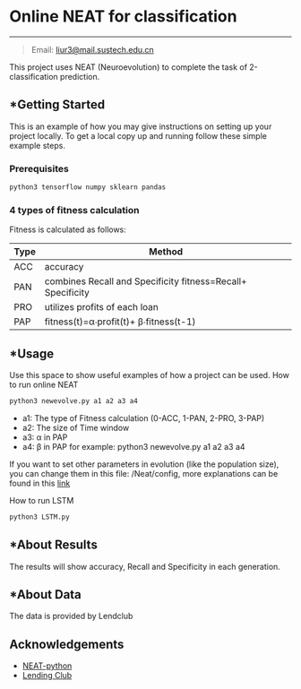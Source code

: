 
# Online NEAT for classification
-------------

> Email: [liur3@mail.sustech.edu.cn](liur3@mail.sustech.edu.cn) 

This project uses NEAT (Neuroevolution) to complete the task of 2-classification prediction.  

<!---->
## *Getting Started

This is an example of how you may give instructions on setting up your project locally.
To get a local copy up and running follow these simple example steps.

### Prerequisites
```sh
python3 tensorflow numpy sklearn pandas 
```

### 4 types of fitness calculation 
Fitness is calculated as follows:

Type	|	Method
----	|	----
ACC	|	accuracy
PAN	|	combines Recall and Specificity  fitness=Recall+ Specificity
PRO	|	utilizes profits of each loan
PAP	|	fitness(t)=α∙profit(t)+ β∙fitness(t-1)


<!-- USAGE EXAMPLES -->
## *Usage
Use this space to show useful examples of how a project can be used. How to run online NEAT

```sh
python3 newevolve.py a1 a2 a3 a4  
```

- a1: The type of Fitness calculation (0-ACC, 1-PAN, 2-PRO, 3-PAP) 
- a2: The size of Time window 
- a3: α in PAP 
- a4: β in PAP 
for example: python3 newevolve.py a1 a2 a3 a4 

If you want to set other parameters in evolution (like the population size), you can change them in this file: /Neat/config, more explanations can be found in this [link](https://github.com/CodeReclaimers/neat-python)

How to run LSTM

```sh
python3 LSTM.py 
```

<!-- About Results -->
## *About Results
The results will show accuracy, Recall and Specificity in each generation. 

<!-- About Data -->
## *About Data
The data is provided by Lendclub

<!-- -->
## Acknowledgements
* [NEAT-python](https://github.com/CodeReclaimers/neat-python)
* [Lending Club](https://www.lendingclub.com/info/download-data.action)
